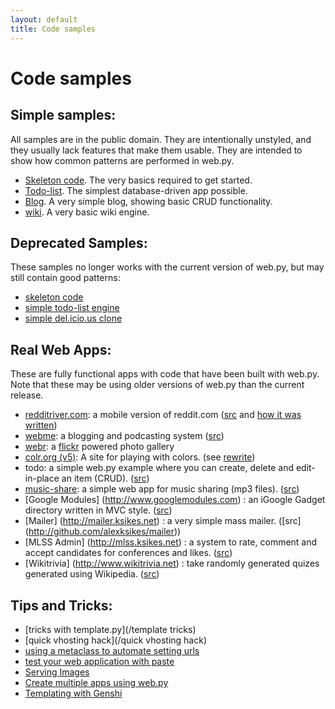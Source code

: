 ```yaml
---
layout: default
title: Code samples
---
```


# Code samples

## Simple samples:
All samples are in the public domain.  They are intentionally unstyled, and they usually lack features that make them usable.  They are intended to show how common patterns are performed in web.py.


* [Skeleton code](/skeleton/0.3). The very basics required to get started.
* [Todo-list](/src/todo-list/0.3). The simplest database-driven app possible.
* [Blog](/src/blog/0.3). A very simple blog, showing basic CRUD functionality.
* [wiki](/src/wiki/0.3). A very basic wiki engine.



## Deprecated Samples:

These samples no longer works with the current version of web.py, but may still contain good patterns:

* [skeleton code](/skeleton/0.2)
* [simple todo-list engine](/src/todo-list/0.2)
* [simple del.icio.us clone](/src/lecker)

## Real Web Apps:

These are fully functional apps with code that have been built with web.py.  Note that these may be using older versions of web.py than the current release.

* [redditriver.com](http://redditriver.com): a mobile version of reddit.com ([src](http://www.catonmat.net/download/redditriver-dot-com-python-source-code.zip) and [how it was written](http://www.catonmat.net/blog/designing-redditriver-dot-com-website/))
* [webme](http://wm.justos.org/txt.intro): a blogging and podcasting system ([src](http://wm.justos.org/static/download/webme-0.2.0.tar.gz))
* [webr](http://www.antrix.net/stuff/webr): a [flickr](http://flickr.com) powered photo gallery
* [colr.org (v5)](http://www.colr.org/): A site for playing with colors. (see [rewrite](http://www.colr.org/rewrite.html))
* todo: a simple web.py example where you can create, delete and edit-in-place an item (CRUD). ([src](http://svn.natalian.org/projects/todo/))
* [music-share](http://github.com/andreisavu/music-share/tree/master): a simple web app for music sharing (mp3 files). ([src](http://github.com/andreisavu/music-share/tree/master))
* [Google Modules] (http://www.googlemodules.com) : an iGoogle Gadget directory written in MVC style. ([src](http://github.com/alexksikes/googlemodules))
* [Mailer] (http://mailer.ksikes.net) : a very simple mass mailer. ([src] (http://github.com/alexksikes/mailer))
* [MLSS Admin] (http://mlss.ksikes.net) : a system to rate, comment and accept candidates for conferences and likes. ([src](http://github.com/alexksikes/MLSS))
* [Wikitrivia] (http://www.wikitrivia.net) : take randomly generated quizes generated using Wikipedia. ([src](http://github.com/alexksikes/wikitrivia))

## Tips and Tricks:

* [tricks with template.py](/template tricks)
* [quick vhosting hack](/quick vhosting hack)
* [using a metaclass to automate setting urls](/MetaClassAutoURLS)
* [test your web application with paste](/testing)
* [Serving Images](/images)
* [Create multiple apps using web.py](/multiple_apps)
* [Templating with Genshi](/src/genshi)